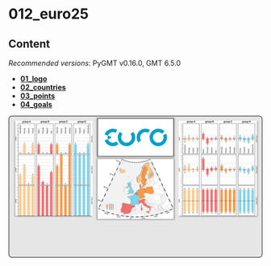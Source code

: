 # 012_euro25

## Content

_Recommended versions_: PyGMT v0.16.0, GMT 6.5.0

- **[01_logo](https://github.com/yvonnefroehlich/GMT_PyGMT_plotting/tree/main/012_euro25/euro25_logo.py)**
- **[02_countries](https://github.com/yvonnefroehlich/GMT_PyGMT_plotting/tree/main/012_euro25/euro25_countries.py)**
- **[03_points](https://github.com/yvonnefroehlich/GMT_PyGMT_plotting/tree/main/012_euro25/euro25_points.py)**
- **[04_goals](https://github.com/yvonnefroehlich/GMT_PyGMT_plotting/tree/main/012_euro25/euro25_goals.py)**

![](https://github.com/yvonnefroehlich/gmt-pygmt-plotting/raw/main/_images/github_maps_readme_012euro25.png)
